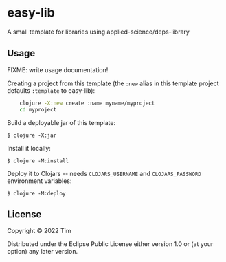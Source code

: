 # easy-lib

A small template for libraries using applied-science/deps-library

## Usage

FIXME: write usage documentation!

Creating a project from this template (the `:new` alias in this template project defaults `:template` to easy-lib):

```bash
    clojure -X:new create :name myname/myproject
    cd myproject
```

Build a deployable jar of this template:

    $ clojure -X:jar

Install it locally:

    $ clojure -M:install

Deploy it to Clojars -- needs `CLOJARS_USERNAME` and `CLOJARS_PASSWORD` environment variables:

    $ clojure -M:deploy

## License

Copyright © 2022 Tim

Distributed under the Eclipse Public License either version 1.0 or (at
your option) any later version.
